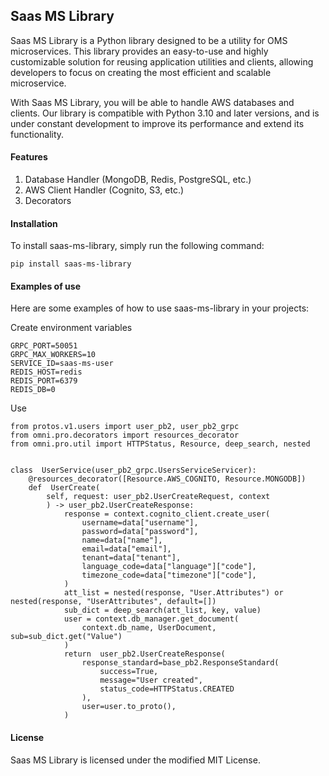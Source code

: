 ## Saas MS Library  

Saas MS Library is a Python library designed to be a utility for OMS microservices. This library provides an easy-to-use and highly customizable solution for reusing application utilities and clients, allowing developers to focus on creating the most efficient and scalable microservice.

With Saas MS Library, you will be able to handle AWS databases and clients. Our library is compatible with Python 3.10 and later versions, and is under constant development to improve its performance and extend its functionality.

#### Features
1. Database Handler (MongoDB, Redis, PostgreSQL, etc.)
2. AWS Client Handler (Cognito, S3, etc.)
3. Decorators

#### Installation
To install saas-ms-library, simply run the following command:
```
pip install saas-ms-library
```

#### Examples of use
Here are some examples of how to use saas-ms-library in your projects:

Create environment variables
```
GRPC_PORT=50051
GRPC_MAX_WORKERS=10
SERVICE_ID=saas-ms-user
REDIS_HOST=redis
REDIS_PORT=6379
REDIS_DB=0
```
Use
```
from protos.v1.users import user_pb2, user_pb2_grpc
from omni.pro.decorators import resources_decorator
from omni.pro.util import HTTPStatus, Resource, deep_search, nested


class  UserService(user_pb2_grpc.UsersServiceServicer):
    @resources_decorator([Resource.AWS_COGNITO, Resource.MONGODB])
    def  UserCreate(
        self, request: user_pb2.UserCreateRequest, context
        ) -> user_pb2.UserCreateResponse:
            response = context.cognito_client.create_user(
                username=data["username"],
                password=data["password"],
                name=data["name"],
                email=data["email"],
                tenant=data["tenant"],
                language_code=data["language"]["code"],
                timezone_code=data["timezone"]["code"],
            )
            att_list = nested(response, "User.Attributes") or  nested(response, "UserAttributes", default=[])
            sub_dict = deep_search(att_list, key, value)
            user = context.db_manager.get_document(
                context.db_name, UserDocument, sub=sub_dict.get("Value")
            )
            return  user_pb2.UserCreateResponse(
                response_standard=base_pb2.ResponseStandard(
                    success=True,
                    message="User created",
                    status_code=HTTPStatus.CREATED
                ),
                user=user.to_proto(),
            )
```

#### License
Saas MS Library is licensed under the modified MIT License.
